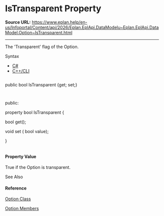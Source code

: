# IsTransparent Property

**Source URL:** https://www.eplan.help/en-us/Infoportal/Content/api/2026/Eplan.EplApi.DataModelu~Eplan.EplApi.DataModel.Option~IsTransparent.html

---

The 'Transparent' flag of the Option.

Syntax

- [C#](#i-syntax-CS)
- [C++/CLI](#i-syntax-CPP2005)

```
```
public bool IsTransparent {get; set;}
```
```

```
```
public:
property bool IsTransparent {
   bool get();
   void set (    bool value);
}
```
```

#### Property Value

True if the Option is transparent.



See Also

#### Reference

[Option Class](Eplan.EplApi.DataModelu~Eplan.EplApi.DataModel.Option.html)
  
[Option Members](Eplan.EplApi.DataModelu~Eplan.EplApi.DataModel.Option_members.html)